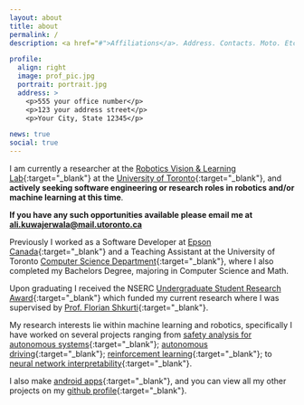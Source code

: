 ```yaml
---
layout: about
title: about
permalink: /
description: <a href="#">Affiliations</a>. Address. Contacts. Moto. Etc.

profile:
  align: right
  image: prof_pic.jpg
  portrait: portrait.jpg
  address: >
    <p>555 your office number</p>
    <p>123 your address street</p>
    <p>Your City, State 12345</p>

news: true
social: true
---
```


I am currently a researcher at the [Robotics Vision & Learning Lab][]{:target="_blank"} at the [University of Toronto][]{:target="_blank"}, and **actively seeking software engineering or research roles in robotics and/or machine learning at this time**.

**If you have any such opportunities available please email me at ali.kuwajerwala@mail.utoronto.ca**

[Robotics Vision & Learning Lab]: https://rvl.cs.toronto.edu/
[University of Toronto]: https://www.utoronto.ca/

Previously I worked as a Software Developer at [Epson Canada][]{:target="_blank"} and a Teaching Assistant at the University of Toronto [Computer Science Department][]{:target="_blank"}, where I also completed my Bachelors Degree, majoring in Computer Science and Math. 

Upon graduating I received the NSERC [Undergraduate Student Research Award][]{:target="_blank"} which funded my current research where I was supervised by [Prof. Florian Shkurti][]{:target="_blank"}. 

[Epson Canada]: https://epson.ca/about-us
[Computer Science Department]: https://www.utm.utoronto.ca/math-cs-stats/
[Undergraduate Student Research Award]: https://www.nserc-crsng.gc.ca/students-etudiants/ug-pc/usra-brpc_eng.asp
[Prof. Florian Shkurti]: http://www.cs.toronto.edu/~florian/

My research interests lie within machine learning and robotics, specifically I have worked on several projects ranging from [safety analysis for autonomous systems][]{:target="_blank"}; [autonomous driving][]{:target="_blank"}; [reinforcement learning][]{:target="_blank"}; to [neural network interpretability][]{:target="_blank"}. 

[safety analysis for autonomous systems]: https://rvl.cs.toronto.edu/backwards-reachability/ 
[autonomous driving]: https://github.com/Autonomous-Robotics-UTM/Imitation-Learning-Net/blob/master/Autonomous%20Driving%20Through%20Imitation%20Learning.pdf
[reinforcement learning]: https://github.com/alik-git/Pong-DQN
[neural network interpretability]: https://github.com/alik-git/Feature-Visualization-Notebook


I also make [android apps][]{:target="_blank"}, and you can view all my other projects on my [github profile][]{:target="_blank"}.

[android apps]: https://play.google.com/store/apps/details?id=com.circuitstudio2016.circuits
[github profile]: https://github.com/alik-git